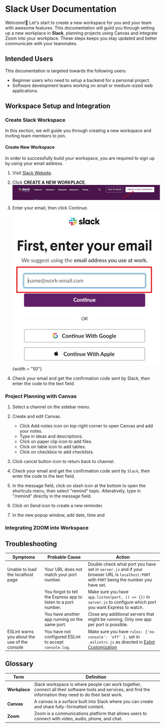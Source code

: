 # Slack User Documentation

Welcome!👋 Let's start to create a new workspace for you and your team with awesome features. This documentation will guild you through setting up a new workplace in **Slack**, planning projects using Canvas and integrate Zoom into your workplace. These steps keeps you stay updated and better communicate with your teammates.

## Intended Users

This documentation is targeted towards the following users:

* Beginner users who need to setup a backend for a personal project.
* Software development teams working on small or medium-sized web applications.

## Workspace Setup and Integration

### Create Slack Workspace

In this section, we will guide you through creating a new workspace and inviting team members to join.

#### Create New Workspace

In order to successfully build your workspace, you are required to sign up by using your email address.

1. Visit [Slack Website](https://slack.com/).

2. Click **CREATE A NEW WORKPLACE**.  
    ![create_workspace_button](.\images\create_workspace_btn.jpg)

3. Enter your email, then click Continue.
    ![enter email:](.\images\enter_email.jpg){width = "50"}

4. Check your email and get the confirmation code sent by Slack, then enter the code to the text field.

### Project Planning with Canvas

1. Select a channel on the sidebar menu.

2. Create and edit Canvas.
    * Click Add-notes icon on top-right corner to open Canvas and add your notes.
    * Type in ideas and descriptions.
    * Click on paper clip icon to add files.
    * Click on table icon to add tables.
    * Click on checkbox to add checklists.

3. Click cancel button icon to return back to channel.

4. Check your email and get the confirmation code sent by `Slack`, then enter the code to the text field.

5. In the message field, click on slash icon at the bottom to open the shortcuts menu, then select "remind" topic. Alteratively, type in "/remind" directly in the message field.

6. Click on Send icon to create a new reminder.

7. In the new popup window, add date, time and

### Integrating ZOOM into Workspace

## Troubleshooting

| **Symptoms** | **Probable Cause** | **Action** |
| ------------ | ------------------ | ---------- |
| Unable to load the localhost page | Your URL does not match your port number. | Double check what port you have set in `server.js` and if your browser URL is `localhost:PORT` with `PORT` being the number you have set. |
|     | You forgot to tell the Express app to listen to a port number. | Make sure you have `app.listen(port, () => {})` in  `server.js` to configure which port you want Express to watch.|
|     | You have another app running on the same port. | Close any additional servers that might be running. Only one app per port is possible. |
|ESLint warns you about the use of the console| You have not configured ESLint to accept `console.log`. | Make sure you have `rules: {'no-console': 'off' },` set in `.eslintrc.js` as directed in [Eslint Customization](/pages/configuration/#customization)|

## Glossary

| **Term** |  **Definition**              |
|------------------------------|--------------------------------------------------|
| **Workplace** | Slack workspace is where people can work together, connect all their software tools and services, and find the information they need to do their best work.|
| **Canvas**  | A canvas is a surface built into Slack where you can create and share fully-formatted content.|
| **Zoom** | Zoom is a communications platform that allows users to connect with video, audio, phone, and chat.|
